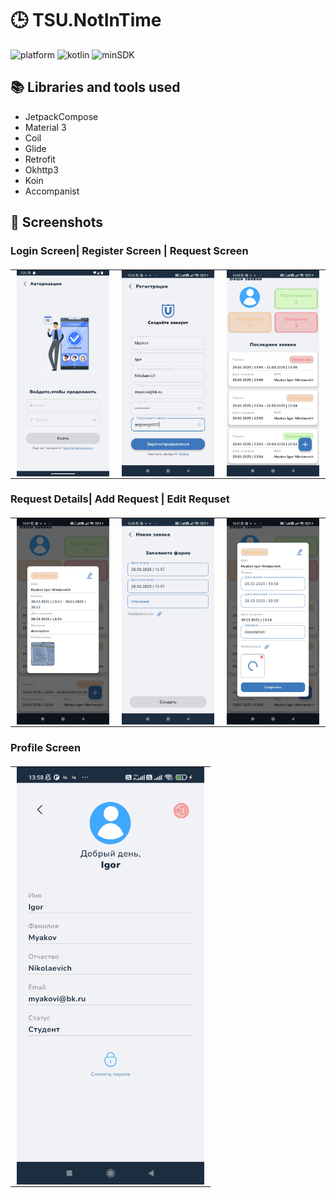 # 🕒  TSU.NotInTime

![platform](https://img.shields.io/badge/platform-Android-brightgreen)
![kotlin](https://img.shields.io/badge/kotlin-v2.1.0-purple)
![minSDK](https://img.shields.io/badge/minSDK-28-red)

## 📚 Libraries and tools used
- JetpackCompose
- Material 3
- Coil
- Glide
- Retrofit
- Okhttp3
- Koin
- Accompanist

## 📱 Screenshots 
### Login Screen| Register Screen | Request Screen 
<table align="center" style="border: none; border-collapse: collapse; margin: 20px 0;">
  <tr valign="top">
    <td style="border: none; padding: 0 10px;">
      <img src="images/Login.png" alt="Login Screen" width="300" />
    </td>
    <td style="border: none; padding: 0 10px;">
      <img src="images/Registration.jpg" alt="Register Screen" width="300" />
    </td>
    <td style="border: none; padding: 0 10px;">
      <img src="images/RequestScreen.jpg" alt="Request Screen" width="300" />
    </td>
  </tr>
</table>

### Request Details| Add Request | Edit Requset 
<table align="center" style="border: none; border-collapse: collapse; margin: 20px 0;">
  <tr valign="top">
    <td style="border: none; padding: 0 10px;">
      <img src="images/RequestDetails.jpg" alt="Request Details" width="300" />
    </td>
    <td style="border: none; padding: 0 10px;">
      <img src="images/Add Request.jpg" alt="Add Request" width="300" />
    </td>
    <td style="border: none; padding: 0 10px;">
      <img src="images/Edit Request.jpg" alt="Edit Request" width="300" />
    </td>
  </tr>
</table>

### Profile Screen
<table style="border: none; border-collapse: collapse; margin: 20px 0;">
  <tr valign="top">
    <td style="border: none; padding: 0 10px;">
      <img src="images/Profile.jpg" alt="Profile" width="300" />
    </td>
  </tr>
</table>
